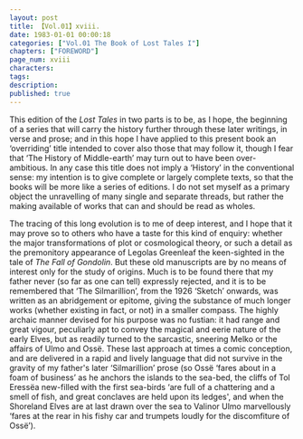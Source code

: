 ```yaml
---
layout: post
title: 【Vol.01】xviii.
date: 1983-01-01 00:00:18
categories: ["Vol.01 The Book of Lost Tales I"]
chapters: ["FOREWORD"]
page_num: xviii
characters: 
tags: 
description: 
published: true
---
```


This edition of the <I>Lost Tales</I> in two parts is to be, as I hope, the beginning of a series that will carry the history further through these later writings, in verse and prose; and in this hope I have applied to this present book an ‘overriding’ title intended to cover also those that may follow it, though I fear that ‘The History of Middle-earth’ may turn out to have been over-ambitious. In any case this title does not imply a ‘History’ in the conventional sense: my intention is to give complete or largely complete texts, so that the books will be more like a series of editions. I do not set myself as a primary object the unravelling of many single and separate threads, but rather the making available of works that can and should be read as wholes.

The tracing of this long evolution is to me of deep interest, and I hope that it may prove so to others who have a taste for this kind of enquiry: whether the major transformations of plot or cosmological theory, or such a detail as the premonitory appearance of Legolas Greenleaf the keen-sighted in the tale of <I>The Fall of Gondolin</I>. But these old manuscripts are by no means of interest only for the study of origins. Much is to be found there that my father never (so far as one can tell) expressly rejected, and it is to be remembered that ‘The Silmarillion’, from the 1926 ‘Sketch’ onwards, was written as an abridgement or epitome, giving the substance of much longer works (whether existing in fact, or not) in a smaller compass. The highly archaic manner devised for his purpose was no fustian: it had range and great vigour, peculiarly apt to convey the magical and eerie nature of the early Elves, but as readily turned to the sarcastic, sneering Melko or the affairs of Ulmo and Ossë. These last approach at times a comic conception, and are delivered in a rapid and lively language that did not survive in the gravity of my father's later ‘Silmarillion’ prose (so Ossë ‘fares about in a foam of business’ as he anchors the islands to the sea-bed, the cliffs of Tol Eressëa new-filled with the first sea-birds ‘are full of a chattering and a smell of fish, and great conclaves are held upon its ledges', and when the Shoreland Elves are at last drawn over the sea to Valinor Ulmo marvellously ‘fares at the rear in his fishy car and trumpets loudly for the discomfiture of Ossë’).

